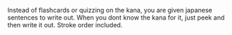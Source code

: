 Instead of flashcards or quizzing on the kana,
you are given japanese sentences to write out.
When you dont know the kana for it, just peek and then write it out. Stroke order included.